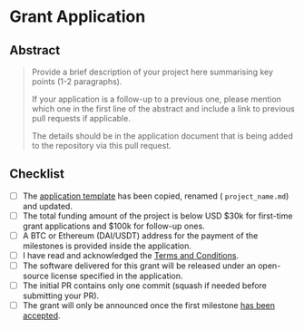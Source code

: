 # Grant Application

## Abstract

> Provide a brief description of your project here summarising key points (1-2 paragraphs).
>
> If your application is a follow-up to a previous one, please mention which one in the first line of the abstract and include a link to previous pull requests if applicable.
>
> The details should be in the application document that is being added to the repository via this pull request.

## Checklist

- [ ] The [application template](https://github.com/w3f/Open-Grants-Program/blob/master/applications/application-template.md) has been copied, renamed ( `project_name.md`) and updated.
- [ ] The total funding amount of the project is below USD $30k for first-time grant applications and $100k for follow-up ones.
- [ ] A BTC or Ethereum (DAI/USDT) address for the payment of the milestones is provided inside the application.
- [ ] I have read and acknowledged the [Terms and Conditions](https://github.com/w3f/Open-Grants-Program/blob/master/src/T&Cs.md).
- [ ] The software delivered for this grant will be released under an open-source license specified in the application.
- [ ] The initial PR contains only one commit (squash if needed before submitting your PR).
- [ ] The grant will only be announced once the first milestone [has been accepted](https://github.com/w3f/Grant-Milestone-Delivery).
